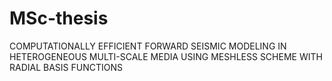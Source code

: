 # MSc-thesis
COMPUTATIONALLY EFFICIENT FORWARD SEISMIC MODELING IN HETEROGENEOUS MULTI-SCALE MEDIA USING MESHLESS SCHEME WITH RADIAL BASIS FUNCTIONS
